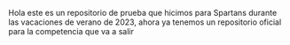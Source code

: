 Hola este es un repositorio de prueba que hicimos para Spartans durante las vacaciones de verano de 2023, ahora ya tenemos un repositorio 
oficial para la competencia que va a salir 
